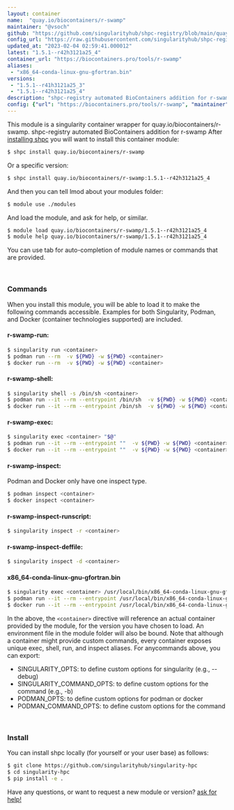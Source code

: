 ```yaml
---
layout: container
name:  "quay.io/biocontainers/r-swamp"
maintainer: "@vsoch"
github: "https://github.com/singularityhub/shpc-registry/blob/main/quay.io/biocontainers/r-swamp/container.yaml"
config_url: "https://raw.githubusercontent.com/singularityhub/shpc-registry/main/quay.io/biocontainers/r-swamp/container.yaml"
updated_at: "2023-02-04 02:59:41.000012"
latest: "1.5.1--r42h3121a25_4"
container_url: "https://biocontainers.pro/tools/r-swamp"
aliases:
 - "x86_64-conda-linux-gnu-gfortran.bin"
versions:
 - "1.5.1--r41h3121a25_3"
 - "1.5.1--r42h3121a25_4"
description: "shpc-registry automated BioContainers addition for r-swamp"
config: {"url": "https://biocontainers.pro/tools/r-swamp", "maintainer": "@vsoch", "description": "shpc-registry automated BioContainers addition for r-swamp", "latest": {"1.5.1--r42h3121a25_4": "sha256:92bb73f8051a4139ff7bb6f45cb605a278791a03464027dcebb1386fc6f5f73a"}, "tags": {"1.5.1--r41h3121a25_3": "sha256:e007bdc921ff01e3b86bab3875c1855a426c622a4f1f9be86b279e7d1a2fc0fe", "1.5.1--r42h3121a25_4": "sha256:92bb73f8051a4139ff7bb6f45cb605a278791a03464027dcebb1386fc6f5f73a"}, "docker": "quay.io/biocontainers/r-swamp", "aliases": {"x86_64-conda-linux-gnu-gfortran.bin": "/usr/local/bin/x86_64-conda-linux-gnu-gfortran.bin"}}
---
```


This module is a singularity container wrapper for quay.io/biocontainers/r-swamp.
shpc-registry automated BioContainers addition for r-swamp
After [installing shpc](#install) you will want to install this container module:


```bash
$ shpc install quay.io/biocontainers/r-swamp
```

Or a specific version:

```bash
$ shpc install quay.io/biocontainers/r-swamp:1.5.1--r42h3121a25_4
```

And then you can tell lmod about your modules folder:

```bash
$ module use ./modules
```

And load the module, and ask for help, or similar.

```bash
$ module load quay.io/biocontainers/r-swamp/1.5.1--r42h3121a25_4
$ module help quay.io/biocontainers/r-swamp/1.5.1--r42h3121a25_4
```

You can use tab for auto-completion of module names or commands that are provided.

<br>

### Commands

When you install this module, you will be able to load it to make the following commands accessible.
Examples for both Singularity, Podman, and Docker (container technologies supported) are included.

#### r-swamp-run:

```bash
$ singularity run <container>
$ podman run --rm  -v ${PWD} -w ${PWD} <container>
$ docker run --rm  -v ${PWD} -w ${PWD} <container>
```

#### r-swamp-shell:

```bash
$ singularity shell -s /bin/sh <container>
$ podman run --it --rm --entrypoint /bin/sh  -v ${PWD} -w ${PWD} <container>
$ docker run --it --rm --entrypoint /bin/sh  -v ${PWD} -w ${PWD} <container>
```

#### r-swamp-exec:

```bash
$ singularity exec <container> "$@"
$ podman run --it --rm --entrypoint ""  -v ${PWD} -w ${PWD} <container> "$@"
$ docker run --it --rm --entrypoint ""  -v ${PWD} -w ${PWD} <container> "$@"
```

#### r-swamp-inspect:

Podman and Docker only have one inspect type.

```bash
$ podman inspect <container>
$ docker inspect <container>
```

#### r-swamp-inspect-runscript:

```bash
$ singularity inspect -r <container>
```

#### r-swamp-inspect-deffile:

```bash
$ singularity inspect -d <container>
```


#### x86_64-conda-linux-gnu-gfortran.bin

```bash
$ singularity exec <container> /usr/local/bin/x86_64-conda-linux-gnu-gfortran.bin
$ podman run --it --rm --entrypoint /usr/local/bin/x86_64-conda-linux-gnu-gfortran.bin   -v ${PWD} -w ${PWD} <container> -c " $@"
$ docker run --it --rm --entrypoint /usr/local/bin/x86_64-conda-linux-gnu-gfortran.bin   -v ${PWD} -w ${PWD} <container> -c " $@"
```



In the above, the `<container>` directive will reference an actual container provided
by the module, for the version you have chosen to load. An environment file in the
module folder will also be bound. Note that although a container
might provide custom commands, every container exposes unique exec, shell, run, and
inspect aliases. For anycommands above, you can export:

 - SINGULARITY_OPTS: to define custom options for singularity (e.g., --debug)
 - SINGULARITY_COMMAND_OPTS: to define custom options for the command (e.g., -b)
 - PODMAN_OPTS: to define custom options for podman or docker
 - PODMAN_COMMAND_OPTS: to define custom options for the command

<br>

### Install

You can install shpc locally (for yourself or your user base) as follows:

```bash
$ git clone https://github.com/singularityhub/singularity-hpc
$ cd singularity-hpc
$ pip install -e .
```

Have any questions, or want to request a new module or version? [ask for help!](https://github.com/singularityhub/singularity-hpc/issues)